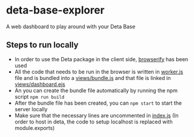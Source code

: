 # deta-base-explorer
A web dashboard to play around with your Deta Base

## Steps to run locally
* In order to use the Deta package in the client side, [browserify](http://browserify.org/) has been used
* All the code that needs to be run in the browser is written in [worker.js](https://github.com/fillerInk/deta-base-explorer/blob/master/worker.js) file and is 
  bundled into a [views/bundle.js](https://github.com/fillerInk/deta-base-explorer/blob/master/views/bundle.js) and that file is linked in [views/dashboard.ejs](https://github.com/fillerInk/deta-base-explorer/blob/master/views/dashboard.ejs)
* An you can create the bundle file automatically by running the npm script ```npm run build```
* After the bundle file has been created, you can ```npm start``` to start the server locally
* Make sure that the necessary lines are uncommented in [index.js](https://github.com/fillerInk/deta-base-explorer/blob/master/index.js)
(In order to host in deta, the code to setup localhost is replaced with module.exports)
